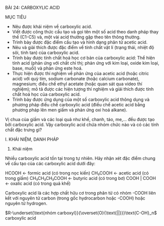 BÀI 24: CARBOXYLIC ACID

MỤC TIÊU
- Nêu được khái niệm về carboxylic acid.
- Viết được công thức cấu tạo và gọi tên một số acid theo danh pháp thay thế (C1-C5) và, một vài acid thường gặp theo tên thông thường.
- Trình bày được đặc điểm cấu tạo và hình dạng phân tử acetic acid.
- Nêu và giải thích được đặc điểm về tính chất vật lí (trạng thái, nhiệt độ sôi, tính tan) của carboxylic acid.
- Trình bày được tính chất hoá học cơ bản của carboxylic acid: Thể hiện tính acid (phản ứng với chất chỉ thị; phản ứng với kim loại, oxide kim loại, base, muối) và phản ứng este hoá.
- Thực hiện được thí nghiệm về phản ứng của acetic acid (hoặc citric acid) với quỳ tím, sodium carbonate (hoặc calcium carbonate), magnesium; điều chế ethyl acetate (hoặc quan sát qua video thí nghiệm); mô tả được các hiện tượng thí nghiệm và giải thích được tính chất hoá học của carboxylic acid.
- Trình bày được ứng dụng của một số carboxylic acid thông dụng và phương pháp điều chế carboxylic acid (điều chế acetic acid bằng phương pháp lên men giấm và phản ứng oxi hoá alkane).

Vị chua của giấm và các loại quả như khế, chanh, táo, me,... đều được tạo bởi carboxylic acid. Vậy carboxylic acid chứa nhóm chức nào và có các tính chất đặc trưng gì?

I. KHÁI NIỆM, DANH PHÁP

1. Khái niệm

Nhiều carboxylic acid tồn tại trong tự nhiên. Hãy nhận xét đặc điểm chung về cấu tạo của các carboxylic acid dưới đây:

HCOOH <- formic acid (có trong nọc kiến)
CH₃COOH <- acetic acid (có trong giấm)
CH₃CH₂CH₂COOH <- butyric acid (có trong bơ)
COOH
|
COOH <- oxalic acid (có trong quả khế)

Carboxylic acid là các hợp chất hữu cơ trong phân tử có nhóm -COOH liên kết với nguyên tử carbon (trong gốc hydrocarbon hoặc -COOH) hoặc nguyên tử hydrogen.

$R-\underset{\text{nhóm carboxyl}}{\overset{O}{\text{||}}}\text{C-OH}_n$
carboxylic acid